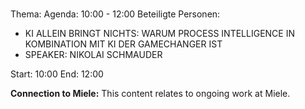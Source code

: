 # 
Thema: 
Agenda: 10:00 - 12:00
Beteiligte Personen:
- KI ALLEIN BRINGT NICHTS: WARUM PROCESS INTELLIGENCE IN KOMBINATION MIT KI DER GAMECHANGER IST
- SPEAKER: NIKOLAI SCHMAUDER

Start: 10:00
End: 12:00

**Connection to Miele:** This content relates to ongoing work at Miele.
